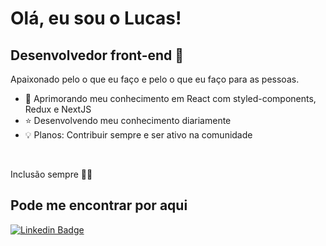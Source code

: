 # Olá, eu sou o Lucas!

## Desenvolvedor front-end :rainbow:

Apaixonado pelo o que eu faço e pelo o que eu faço para as pessoas.

- :seedling: Aprimorando meu conhecimento em React com styled-components, Redux e NextJS
- :star: Desenvolvendo meu conhecimento diariamente
- :bulb: Planos: Contribuir sempre e ser ativo na comunidade

<br>

Inclusão sempre :rainbow_flag:

## Pode me encontrar por aqui

[![Linkedin Badge](https://img.shields.io/badge/-LinkedIn-blue?style=flat-square&logo=Linkedin&logoColor=white&link=https://www.linkedin.com/in/lubomfim/)](https://www.linkedin.com/in/lubomfim/)

